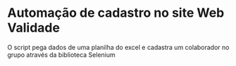 # Automação de cadastro no site Web Validade

O script pega dados de uma planilha do excel e cadastra um colaborador no grupo através da biblioteca Selenium

